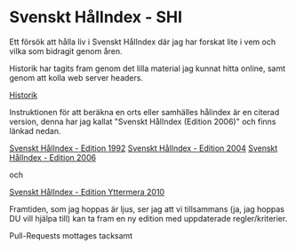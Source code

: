 # Svenskt HålIndex - SHI

Ett försök att hålla liv i Svenskt HålIndex där jag har forskat lite i vem och vilka som bidragit genom åren.

Historik har tagits fram genom det lilla material jag kunnat hitta online, samt genom att kolla web server headers.

[Historik](./Svenskt-HålIndex-Historia.md)

Instruktionen för att beräkna en orts eller samhälles hålindex är en citerad version, denna har jag kallat "Svenskt HålIndex (Edition 2006)" och finns länkad nedan.

[Svenskt HålIndex - Edition 1992](./Svenskt-HålIndex-Instruktion-1992.md)
[Svenskt HålIndex - Edition 2004](./Svenskt-HålIndex-Instruktion-2004.md)
[Svenskt HålIndex - Edition 2006](./Svenskt-HålIndex-Instruktion-2006.md)

och 

[Svenskt HålIndex - Edition Yttermera 2010](./Svenskt-HålIndex-Yttermera-2010.md)


Framtiden, som jag hoppas är ljus, ser jag att vi tillsammans (ja, jag hoppas DU vill hjälpa till) kan ta fram en ny edition med uppdaterade regler/kriterier.



Pull-Requests mottages tacksamt
